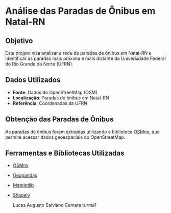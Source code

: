 # Análise das Paradas de Ônibus em Natal-RN

## Objetivo
Este projeto visa analisar a rede de paradas de ônibus em Natal-RN e identificar as paradas mais próxima e mais distante da Universidade Federal do Rio Grande do Norte (UFRN).

## Dados Utilizados
- **Fonte**: Dados do OpenStreetMap (OSM)
- **Localização**: Paradas de ônibus em Natal-RN
- **Referência**: Coordenadas da UFRN

## Obtenção das Paradas de Ônibus
As paradas de ônibus foram extraídas utilizando a biblioteca [OSMnx](https://osmnx.readthedocs.io/), que permite acessar dados geoespaciais do OpenStreetMap.


## Ferramentas e Bibliotecas Utilizadas
- [OSMnx](https://osmnx.readthedocs.io/)
- [Geopandas](https://geopandas.org/)
- [Matplotlib](https://matplotlib.org/)
- [Shapely](https://shapely.readthedocs.io/)

  Lucas Augusto Salviano Camara
  turma1

